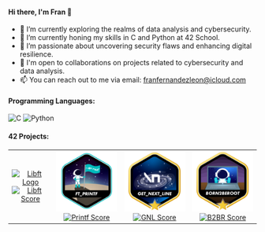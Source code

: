 #### Hi there, I'm Fran 👋

- 🔭 I’m currently exploring the realms of data analysis and cybersecurity.
- 🌱 I’m currently honing my skills in C and Python at 42 School.
- 👀 I’m passionate about uncovering security flaws and enhancing digital resilience.
- 💼 I'm open to collaborations on projects related to cybersecurity and data analysis.
- 📫 You can reach out to me via email: [franfernandezleon@icloud.com](mailto:franfernandezleon@icloud.com)

#### Programming Languages:

<div style="text-decoration: none, display: flex, flex-direction: center">
    <a href="https://www.gnu.org/software/gnu-c-manual/gnu-c-manual.html" style="text-decoration-line: none">
        <img style="text-decoration: none" src="https://glot.io/static/img/c.svg?etag=ZaoLBh_p" alt="C" width="60""/>
    </a>
    <a href="https://www.freecodecamp.org/news/the-python-handbook/" style="text-decoration-line: none">
        <img style="text-decoration: none" src="https://cdn3.iconfinder.com/data/icons/logos-and-brands-adobe/512/267_Python-1024.png" alt="Python" width="70"/>
    </a>
</div>


#### 42 Projects:

<table style="margin: auto;">
    <tr>
       <td style="text-align: center;">
    <a href="https://github.com/francfer-art/42Libft">
        <img src="https://raw.githubusercontent.com/ayogun/42-project-badges/main/badges/libftm.png" alt="Libft Logo">
        <br>
        <img src="https://img.shields.io/badge/Score-125%2F100-brightgreen" alt="Libft Score">
    </a>
</td>

<td style="text-align: center;">
    <a href="https://github.com/francfer-art/42Printf">
        <img src="https://raw.githubusercontent.com/mcombeau/mcombeau/main/42_badges/ft_printfe.png" alt="Printf Logo">
        <br>
        <img src="https://img.shields.io/badge/Score-100%2F100-brightgreen" alt="Printf Score">
    </a>
</td>

<td style="text-align: center;">
    <a href="https://github.com/francfer-art/42GNL">
        <img src="https://raw.githubusercontent.com/mcombeau/mcombeau/main/42_badges/get_next_linem.png" alt="GNL Logo">
        <br>
        <img src="https://img.shields.io/badge/Score-125%2F100-brightgreen" alt="GNL Score">
    </a>
</td>

<td style="text-align: center;">
    <a href="https://github.com/gemartin99/Born2beroot-Tutorial">
        <img src="https://raw.githubusercontent.com/mcombeau/mcombeau/main/42_badges/born2berootm.png" alt="B2BR Logo">
        <br>
        <img src="https://img.shields.io/badge/Score-125%2F100-brightgreen" alt="B2BR Score">
    </a>
</td>
    </tr>
</table>











